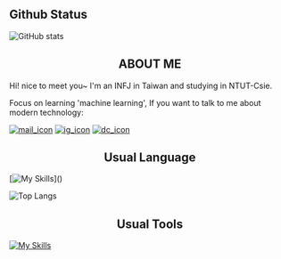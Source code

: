 ## Github Status
![GitHub stats](https://github-readme-stats.vercel.app/api?username=xinchen-8&show_icons=true&theme=transparent)

## <center>  ABOUT ME
Hi! nice to meet you~ I'm an INFJ in Taiwan and studying in NTUT-Csie.

Focus on learning 'machine learning', If you want to talk to me about modern technology:

[![mail_icon](https://skillicons.dev/icons?i=gmail&theme=dark)](https://mail.google.com/mail/u/0/?hl=zh-TW#inbox?compose=DmwnWtDtZdmTsLcrcptWbtWWMmmrKbqdglHkwldJHMFxhDkLqkGrXPDrnQGwzwBDNPpndvMbWdLl)
[![ig_icon](https://skillicons.dev/icons?i=instagram&theme=dark)](https://www.instagram.com/xingchenmao8/?hl=en)
[![dc_icon](https://skillicons.dev/icons?i=discord&theme=dark)](https://discord.gg/3xRaCFpZMy)

## <center>  Usual Language
[![My Skills](https://skillicons.dev/icons?i=c,cpp,python,)]()

![Top Langs](https://github-readme-stats.vercel.app/api/top-langs/?username=xinchen-8&layout=compact&&theme=transparent)

## <center>  Usual Tools
[![My Skills](https://skillicons.dev/icons?i=windows,vscode,visualstudio)]()

